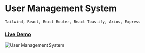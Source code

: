 # User Management System

```
Tailwind, React, React Router, React Toastify, Axios, Express
```

### <a href="https://user-management-client1.vercel.app/">Live Demo</a>

<img alt="User Management System" src="https://raw.githubusercontent.com/oguzhanuyanik-sr/user-management-system/master/screenshot.png" />

